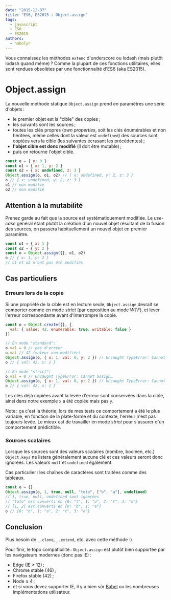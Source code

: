 ```yaml
---
date: "2015-12-07"
title: "ES6, ES2015 : Object.assign"
tags:
  - javascript
  - ES6
  - ES2015
authors:
  - naholyr
---
```


Vous connaissez les méthodes ``extend`` d'underscore ou lodash (mais plutôt
lodash quand même) ? Comme la plupart de ces fonctions utilitaires, elles sont
rendues obsolètes par une fonctionnalité d'ES6 (aka ES2015).

# Object.assign

La nouvelle méthode statique ``Object.assign`` prend en paramètres une série
d'objets :

* le premier objet est la "cible" des copies ;
* les suivants sont les sources ;
* toutes les clés propres (*own properties*, soit les clés énumérables et non
  héritées, même celles dont la valeur est ``undefined``) des sources sont
  copiées vers la cible (les suivantes écrasant les précédentes) ;
* **l'objet cible est donc modifié** (il doit être mutable) ;
* puis on retourne l'objet cible.

```js
const o = { y: 0 }
const o1 = { x: 1, y: 2 }
const o2 = { x: undefined, z: 3 }
Object.assign(o, o1, o2) // { x: undefined, y: 2, z: 3 }
o // { x: undefined, y: 2, z: 3 }
o1 // non modifié
o2 // non modifié
```

## Attention à la mutabilité

Prenez garde au fait que la source est systématiquement modifiée. Le *use-case*
général étant plutôt la création d'un nouvel objet résultant de la fusion des
sources, on passera habituellement un nouvel objet en premier paramètre.

```js
const o1 = { x: 1 }
const o2 = { y: 2 }
const o = Object.assign({}, o1, o2)
o // { x: 1, y: 2 }
// o1 et o2 n'ont pas été modifiés
```

## Cas particuliers

### Erreurs lors de la copie

Si une propriété de la cible est en lecture seule, ``Object.assign`` devrait se
comporter comme en mode *strict* (par opposition au mode *WTF*), et lever
l'erreur correspondante avant d'interrompre la copie.

```js
const o = Object.create({}, {
  val: { value: 42, enumerable: true, writable: false }
})

// En mode "standard":
o.val = 0 // pas d'erreur
o.val // 42 (valeur non modifiée)
Object.assign(o, { x: 1, val: 0, y: 2 }) // Uncaught TypeError: Cannot assign…
o // { val: 42, x: 1 }

// En mode "strict":
o.val = 0 // Uncaught TypeError: Cannot assign…
Object.assign(o, { x: 1, val: 0, y: 2 }) // Uncaught TypeError: Cannot assign…
o // { val: 42, x: 1 }
```

Les clés déjà copiées avant la levée d'erreur sont conservées dans la cible,
ainsi dans notre exemple ``x`` a été copiée mais pas ``y``.

Note : ça c'est la théorie, lors de mes tests ce comportement a été le plus
variable, en fonction de la plate-forme et du contexte, l'erreur n'est pas
toujours levée. Le mieux est de travailler en mode *strict* pour s'assurer d'un
comportement prédictible.

### Sources scalaires

Lorsque les sources sont des valeurs scalaires (nombre, booléen, etc.)
``Object.keys`` ne listera généralement aucune clé et ces valeurs seront donc
ignorées. Les valeurs ``null`` et ``undefined`` également.

Cas particulier : les chaînes de caractères sont traitées comme des tableaux.

```js
const o = {}
Object.assign(o, 1, true, null, "toto", ["b", "a"], undefined)
// 1, true, null, undefined sont ignorées
// "toto" est converti en {0: "t", 1: "o", 2: "t", 3: "o"}
// [1, 2] est converti en {0: "b", 1: "a"}
o // {0: "b", 1: "a", 2: "t", 3: "o"}
```

## Conclusion

Plus besoin de ``_.clone``, ``_.extend``, etc. avec cette méthode :)

Pour finir, le topo compatibilité : ``Object.assign`` est plutôt bien supportée
par les navigateurs modernes (donc pas IE) :

* Edge (IE ≥ 12) ;
* Chrome stable (46) ;
* Firefox stable (42) ;
* Node ≥ 4 ;
* et si vous devez supporter IE, il y a bien sûr [Babel](http://babeljs.io/)
  ou les nombreuses implémentations utilisateur.
